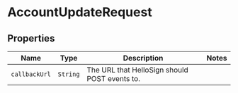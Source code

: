 

# AccountUpdateRequest



## Properties

Name | Type | Description | Notes
------------ | ------------- | ------------- | -------------
| `callbackUrl` | ```String``` |  The URL that HelloSign should POST events to.  |  |



